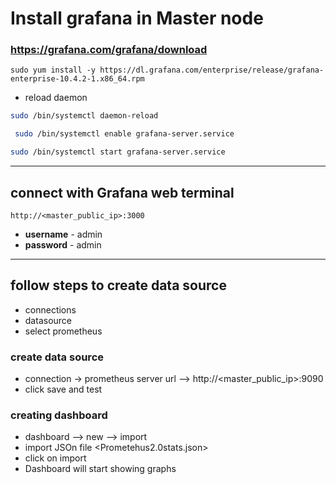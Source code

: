 # Install grafana in Master node
### https://grafana.com/grafana/download
```url
sudo yum install -y https://dl.grafana.com/enterprise/release/grafana-enterprise-10.4.2-1.x86_64.rpm
```
- reload daemon
```bash
sudo /bin/systemctl daemon-reload
```
```bash
 sudo /bin/systemctl enable grafana-server.service
```
```bash
sudo /bin/systemctl start grafana-server.service
```
--------------------------------------------------------------------------------------------------------
## connect with Grafana web terminal
```url
http://<master_public_ip>:3000
```
- **username** - admin
- **password** - admin
-----------------------------------------------------------------------------------------------------
## follow steps to create data source
- connections
- datasource
- select prometheus
### create data source
- connection -> prometheus server url --> http://<master_public_ip>:9090
- click save and test

### creating dashboard
- dashboard --> new --> import
- import JSOn file <Prometehus2.0stats.json>
- click on import
- Dashboard will start showing graphs
  
